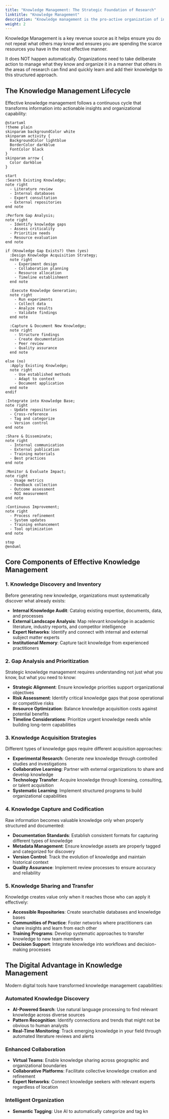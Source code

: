 ```yaml
---
title: "Knowledge Management: The Strategic Foundation of Research"
linktitle: "Knowledge Management"
description: "Knowledge management is the pro-active organization of information known about a subject of study in a manner that helps transfer what is known by one to another - a key revenue source that prevents duplicated effort and maximizes research impact."
weight: 2
---
```


Knowledge Management is a key revenue source as it helps ensure you do not repeat what others may know and ensures you are spending the scarce resources you have in the most effective manner.

It does NOT happen automatically. Organizations need to take deliberate action to manage what they know and organize it in a manner that others in the areas of research can find and quickly learn and add their knowledge to this structured approach.

## The Knowledge Management Lifecycle

Effective knowledge management follows a continuous cycle that transforms information into actionable insights and organizational capability:

```plantuml
@startuml
!theme plain
skinparam backgroundColor white
skinparam activity {
  BackgroundColor lightblue
  BorderColor darkblue
  FontColor black
}
skinparam arrow {
  Color darkblue
}

start
:Search Existing Knowledge;
note right
  - Literature review
  - Internal databases
  - Expert consultation
  - External repositories
end note

:Perform Gap Analysis;
note right
  - Identify knowledge gaps
  - Assess criticality
  - Prioritize needs
  - Resource evaluation
end note

if (Knowledge Gap Exists?) then (yes)
  :Design Knowledge Acquisition Strategy;
  note right
    - Experiment design
    - Collaboration planning
    - Resource allocation
    - Timeline establishment
  end note
  
  :Execute Knowledge Generation;
  note right
    - Run experiments
    - Collect data
    - Analyze results
    - Validate findings
  end note
  
  :Capture & Document New Knowledge;
  note right
    - Structure findings
    - Create documentation
    - Peer review
    - Quality assurance
  end note
  
else (no)
  :Apply Existing Knowledge;
  note right
    - Use established methods
    - Adapt to context
    - Document application
  end note
endif

:Integrate into Knowledge Base;
note right
  - Update repositories
  - Cross-reference
  - Tag and categorize
  - Version control
end note

:Share & Disseminate;
note right
  - Internal communication
  - External publication
  - Training materials
  - Best practices
end note

:Monitor & Evaluate Impact;
note right
  - Usage metrics
  - Feedback collection
  - Outcome assessment
  - ROI measurement
end note

:Continuous Improvement;
note right
  - Process refinement
  - System updates
  - Training enhancement
  - Tool optimization
end note

stop
@enduml
```

## Core Components of Effective Knowledge Management

### 1. Knowledge Discovery and Inventory
Before generating new knowledge, organizations must systematically discover what already exists:

- **Internal Knowledge Audit**: Catalog existing expertise, documents, data, and processes
- **External Landscape Analysis**: Map relevant knowledge in academic literature, industry reports, and competitor intelligence
- **Expert Networks**: Identify and connect with internal and external subject matter experts
- **Institutional Memory**: Capture tacit knowledge from experienced practitioners

### 2. Gap Analysis and Prioritization
Strategic knowledge management requires understanding not just what you know, but what you need to know:

- **Strategic Alignment**: Ensure knowledge priorities support organizational objectives
- **Risk Assessment**: Identify critical knowledge gaps that pose operational or competitive risks
- **Resource Optimization**: Balance knowledge acquisition costs against potential benefits
- **Timeline Considerations**: Prioritize urgent knowledge needs while building long-term capabilities

### 3. Knowledge Acquisition Strategies
Different types of knowledge gaps require different acquisition approaches:

- **Experimental Research**: Generate new knowledge through controlled studies and investigations
- **Collaborative Learning**: Partner with external organizations to share and develop knowledge
- **Technology Transfer**: Acquire knowledge through licensing, consulting, or talent acquisition
- **Systematic Learning**: Implement structured programs to build organizational capabilities

### 4. Knowledge Capture and Codification
Raw information becomes valuable knowledge only when properly structured and documented:

- **Documentation Standards**: Establish consistent formats for capturing different types of knowledge
- **Metadata Management**: Ensure knowledge assets are properly tagged and categorized for discovery
- **Version Control**: Track the evolution of knowledge and maintain historical context
- **Quality Assurance**: Implement review processes to ensure accuracy and reliability

### 5. Knowledge Sharing and Transfer
Knowledge creates value only when it reaches those who can apply it effectively:

- **Accessible Repositories**: Create searchable databases and knowledge bases
- **Communities of Practice**: Foster networks where practitioners can share insights and learn from each other
- **Training Programs**: Develop systematic approaches to transfer knowledge to new team members
- **Decision Support**: Integrate knowledge into workflows and decision-making processes

## The Digital Advantage in Knowledge Management

Modern digital tools have transformed knowledge management capabilities:

### Automated Knowledge Discovery
- **AI-Powered Search**: Use natural language processing to find relevant knowledge across diverse sources
- **Pattern Recognition**: Identify connections and trends that might not be obvious to human analysts
- **Real-Time Monitoring**: Track emerging knowledge in your field through automated literature reviews and alerts

### Enhanced Collaboration
- **Virtual Teams**: Enable knowledge sharing across geographic and organizational boundaries
- **Collaborative Platforms**: Facilitate collective knowledge creation and refinement
- **Expert Networks**: Connect knowledge seekers with relevant experts regardless of location

### Intelligent Organization
- **Semantic Tagging**: Use AI to automatically categorize and tag kn